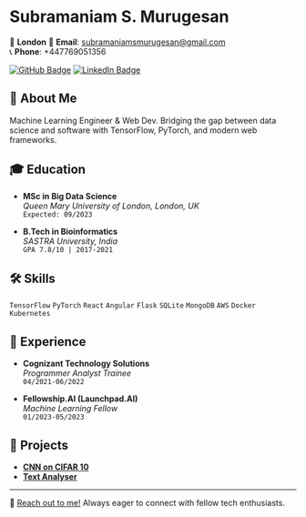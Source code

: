 # Subramaniam S. Murugesan

📍 **London** 
📧 **Email**: [subramaniamsmurugesan@gmail.com](mailto:subramaniamsmurugesan@gmail.com)  
📞 **Phone**: +447769051356  

[![GitHub Badge](https://img.shields.io/badge/Github-100000?style=flat-square&logo=github&logoColor=white)](https://github.com/Subramaniam-dot)
[![LinkedIn Badge](https://img.shields.io/badge/LinkedIn-0077B5?style=flat-square&logo=linkedin&logoColor=white)](https://www.linkedin.com/in/subramaniam-s-m/)

## 🚀 About Me

Machine Learning Engineer & Web Dev. Bridging the gap between data science and software with TensorFlow, PyTorch, and modern web frameworks.

## 🎓 Education

- **MSc in Big Data Science**  
  *Queen Mary University of London, London, UK*  
  `Expected: 09/2023`

- **B.Tech in Bioinformatics**  
  *SASTRA University, India*  
  `GPA 7.8/10 | 2017-2021`

## 🛠 Skills

`TensorFlow` `PyTorch` `React` `Angular` `Flask` `SQLite` `MongoDB` `AWS` `Docker` `Kubernetes`

## 💼 Experience

- **Cognizant Technology Solutions**  
  *Programmer Analyst Trainee*  
  `04/2021-06/2022`

- **Fellowship.AI (Launchpad.AI)**  
  *Machine Learning Fellow*  
  `01/2023-05/2023`

## 🌟 Projects

- [**CNN on CIFAR 10**](https://subramaniam-dot.github.io/CIFAR10-Classification/)
- [**Text Analyser**](https://subramaniam-dot.github.io/text_analyser/)

---

👋 [Reach out to me!](mailto:subramaniamsmurugesan@gmail.com) Always eager to connect with fellow tech enthusiasts.
